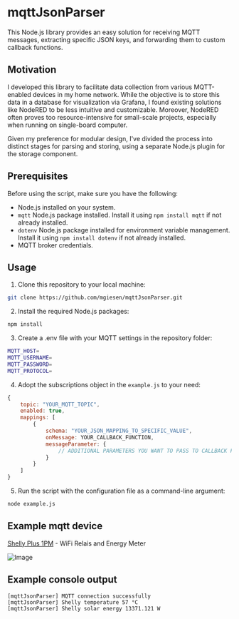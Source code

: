 # mqttJsonParser

This Node.js library provides an easy solution for receiving MQTT messages, extracting specific JSON keys, and forwarding them to custom callback functions.

## Motivation

I developed this library to facilitate data collection from various MQTT-enabled devices in my home network. While the objective is to store this data in a database for visualization via Grafana, I found existing solutions like NodeRED to be less intuitive and customizable. Moreover, NodeRED often proves too resource-intensive for small-scale projects, especially when running on single-board computer.

Given my preference for modular design, I've divided the process into distinct stages for parsing and storing, using a separate Node.js plugin for the storage component.

## Prerequisites

Before using the script, make sure you have the following:

- Node.js installed on your system.
- `mqtt` Node.js package installed. Install it using `npm install mqtt` if not already installed.
- `dotenv` Node.js package installed for environment variable management. Install it using `npm install dotenv` if not already installed.
- MQTT broker credentials.

## Usage

1. Clone this repository to your local machine:

```bash
git clone https://github.com/mgiesen/mqttJsonParser.git
```

2. Install the required Node.js packages:

```bash
npm install
```

3. Create a .env file with your MQTT settings in the repository folder:

```bash
MQTT_HOST=
MQTT_USERNAME=
MQTT_PASSWORD=
MQTT_PROTOCOL=
```

4. Adopt the subscriptions object in the `example.js` to your need:

```javascript
{
    topic: "YOUR_MQTT_TOPIC",
    enabled: true,
    mappings: [
        {
            schema: "YOUR_JSON_MAPPING_TO_SPECIFIC_VALUE",
            onMessage: YOUR_CALLBACK_FUNCTION,
            messageParameter: {
                // ADDITIONAL PARAMETERS YOU WANT TO PASS TO CALLBACK FUNCTION
            }
        }
    ]
}
```

5. Run the script with the configuration file as a command-line argument:

```bash
node example.js
```

## Example mqtt device

[Shelly Plus 1PM](https://www.shelly.com/de/products/shop/shelly-plus-1-pm-2-pack/shelly-plus-1-pm) - WiFi Relais and Energy Meter

![Image](https://www.shelly.com/_Resources/Persistent/d/4/4/d/d44ddf8caa0797bce14639b6082055670a1f14f9/shpl1pm-shop6-1000x1000.webp)

## Example console output

```
[mqttJsonParser] MQTT connection successfully
[mqttJsonParser] Shelly temperature 57 °C
[mqttJsonParser] Shelly solar energy 13371.121 W
```
